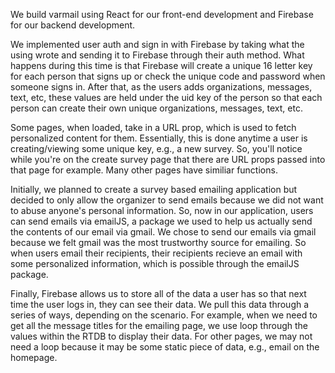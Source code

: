 We build varmail using React for our front-end development and Firebase for our backend development.

We implemented user auth and sign in with Firebase by taking what the using wrote and sending it to Firebase through their auth method. What happens during this time is that Firebase will create a unique 16 letter key for each person that signs up or check the unique code and password when someone signs in. After that, as the users adds organizations, messages, text, etc, these values are held under the uid key of the person so that each person can create their own unique organizations, messages, text, etc. 

Some pages, when loaded, take in a URL prop, which is used to fetch personalized content for them. Essentially, this is done anytime a user is creating/viewing some unique key, e.g., a new survey. So, you'll notice while you're on the create survey page that there are URL props passed into that page for example. Many other pages have similiar functions. 

Initially, we planned to create a survey based emailing application but decided to only allow the organizer to send emails because we did not want to abuse anyone's personal information. So, now in our application, users can send emails via emailJS, a package we used to help us actually send the contents of our email via gmail. We chose to send our emails via gmail because we felt gmail was the most trustworthy source for emailing. So when users email their recipients, their recipients recieve an email with some personalized information, which is possible through the emailJS package. 

Finally, Firebase allows us to store all of the data a user has so that next time the user logs in, they can see their data. We pull this data through a series of ways, depending on the scenario. For example, when we need to get all the message titles for the emailing page, we use loop through the values within the RTDB to display their data. For other pages, we may not need a loop because it may be some static piece of data, e.g., email on the homepage.
